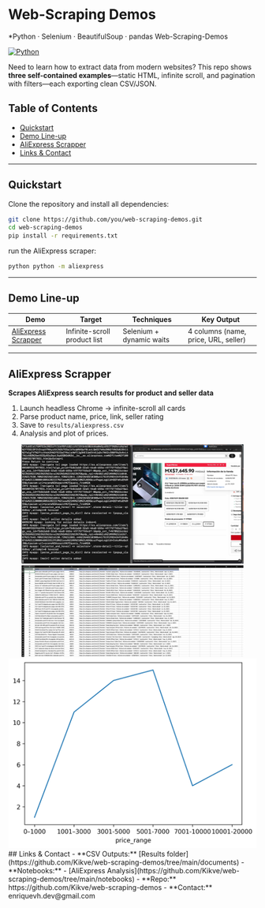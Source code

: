 # Web-Scraping Demos 
*Python · Selenium · BeautifulSoup · pandas Web-Scraping-Demos

[![Python](https://img.shields.io/badge/python-3.10-blue)](https://www.python.org/)


Need to learn how to extract data from modern websites?
This repo shows **three self-contained examples**—static HTML, infinite scroll,
and pagination with filters—each exporting clean CSV/JSON.


## Table of Contents
- [Quickstart](#quickstart)
- [Demo Line-up](#available-scrapers)
- [AliExpress Scrapper](#aliexpress-scrapper)
- [Links & Contact](#links--contact)

---

## Quickstart
Clone the repository and install all dependencies:

```bash
git clone https://github.com/you/web-scraping-demos.git
cd web-scraping-demos
pip install -r requirements.txt
```

run the AliExpress scraper:
```bash
python python -m aliexpress
```

---



## Demo Line-up
| Demo | Target | Techniques | Key Output |
|------|--------|------------|------------|
| [AliExpress Scrapper](#aliexpress-scrapper) | Infinite-scroll product list | Selenium + dynamic waits | 4 columns (name, price, URL, seller) |

---


##  AliExpress Scrapper
**Scrapes AliExpress search results for product and seller data**

1. Launch headless Chrome → infinite-scroll all cards  
2. Parse product name, price, link, seller rating  
3. Save to `results/aliexpress.csv`
4. Analysis and plot of prices.


<div align="center">
  <img src="media/aliexpress_console.png" width="450">
  <img src="media/aliexpress_excel.png"  width="450">
</div>

<div align="center">
  <img src="media/range_prices_plot.png" width="650" alt="Plot"/>
</div>
## Links & Contact
- **CSV Outputs:** [Results folder](https://github.com/Kikve/web-scraping-demos/tree/main/documents)
- **Notebooks:**
  - [AliExpress Analysis](https://github.com/Kikve/web-scraping-demos/tree/main/notebooks)
- **Repo:** https://github.com/Kikve/web-scraping-demos
- **Contact:** enriquevh.dev@gmail.com 
